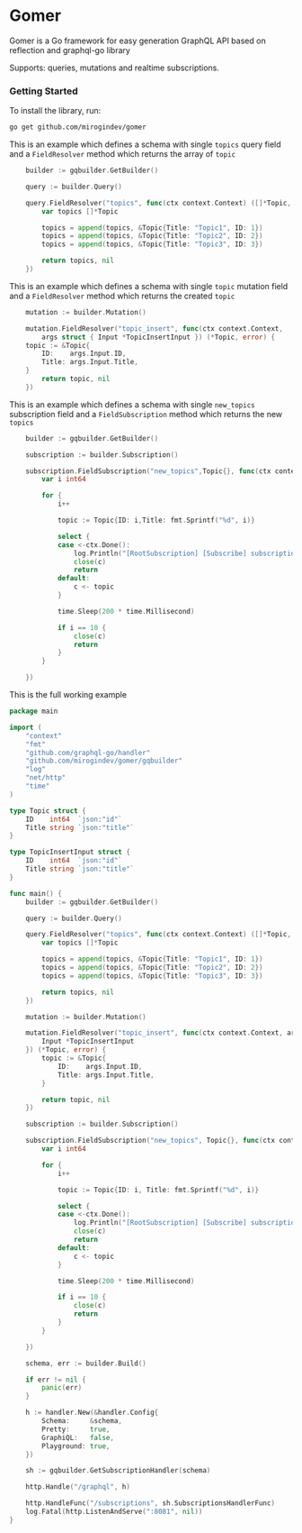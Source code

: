 # Gomer
Gomer is a Go framework for easy generation GraphQL API based on reflection
and graphql-go library

Supports: queries, mutations and realtime subscriptions.

### Getting Started

To install the library, run:
```bash
go get github.com/mirogindev/gomer
```

This is an example which defines a schema with single `topics`  query field
and a `FieldResolver` method which returns the array of `topic`

```go
	builder := gqbuilder.GetBuilder()

	query := builder.Query()

	query.FieldResolver("topics", func(ctx context.Context) ([]*Topic, error) {
		var topics []*Topic

		topics = append(topics, &Topic{Title: "Topic1", ID: 1})
		topics = append(topics, &Topic{Title: "Topic2", ID: 2})
		topics = append(topics, &Topic{Title: "Topic3", ID: 3})

		return topics, nil
	})
```

This is an example which defines a schema with single `topic`  mutation field
and a `FieldResolver` method which returns the created `topic`

```go
    mutation := builder.Mutation()

    mutation.FieldResolver("topic_insert", func(ctx context.Context, 
		args struct { Input *TopicInsertInput }) (*Topic, error) {
	topic := &Topic{
		ID:    args.Input.ID,
		Title: args.Input.Title,
	}
		return topic, nil
	})
```

This is an example which defines a schema with single `new_topics`  subscription field
and a `FieldSubscription` method which returns the new `topics`


```go
	builder := gqbuilder.GetBuilder()

	subscription := builder.Subscription()

	subscription.FieldSubscription("new_topics",Topic{}, func(ctx context.Context, c chan interface{}) {
		var i int64

		for {
			i++

			topic := Topic{ID: i,Title: fmt.Sprintf("%d", i)}

			select {
			case <-ctx.Done():
				log.Println("[RootSubscription] [Subscribe] subscription canceled")
				close(c)
				return
			default:
				c <- topic
			}

			time.Sleep(200 * time.Millisecond)

			if i == 10 {
				close(c)
				return
			}
		}

	})
```

This is the full working example

```go
package main

import (
	"context"
	"fmt"
	"github.com/graphql-go/handler"
	"github.com/mirogindev/gomer/gqbuilder"
	"log"
	"net/http"
	"time"
)

type Topic struct {
	ID    int64  `json:"id"`
	Title string `json:"title"`
}

type TopicInsertInput struct {
	ID    int64  `json:"id"`
	Title string `json:"title"`
}

func main() {
	builder := gqbuilder.GetBuilder()

	query := builder.Query()

	query.FieldResolver("topics", func(ctx context.Context) ([]*Topic, error) {
		var topics []*Topic

		topics = append(topics, &Topic{Title: "Topic1", ID: 1})
		topics = append(topics, &Topic{Title: "Topic2", ID: 2})
		topics = append(topics, &Topic{Title: "Topic3", ID: 3})

		return topics, nil
	})

	mutation := builder.Mutation()

	mutation.FieldResolver("topic_insert", func(ctx context.Context, args struct {
		Input *TopicInsertInput
	}) (*Topic, error) {
		topic := &Topic{
			ID:    args.Input.ID,
			Title: args.Input.Title,
		}

		return topic, nil
	})

	subscription := builder.Subscription()

	subscription.FieldSubscription("new_topics", Topic{}, func(ctx context.Context, c chan interface{}) {
		var i int64

		for {
			i++

			topic := Topic{ID: i, Title: fmt.Sprintf("%d", i)}

			select {
			case <-ctx.Done():
				log.Println("[RootSubscription] [Subscribe] subscription canceled")
				close(c)
				return
			default:
				c <- topic
			}

			time.Sleep(200 * time.Millisecond)

			if i == 10 {
				close(c)
				return
			}
		}

	})

	schema, err := builder.Build()

	if err != nil {
		panic(err)
	}

	h := handler.New(&handler.Config{
		Schema:     &schema,
		Pretty:     true,
		GraphiQL:   false,
		Playground: true,
	})

	sh := gqbuilder.GetSubscriptionHandler(schema)

	http.Handle("/graphql", h)

	http.HandleFunc("/subscriptions", sh.SubscriptionsHandlerFunc)
	log.Fatal(http.ListenAndServe(":8081", nil))
}
```
